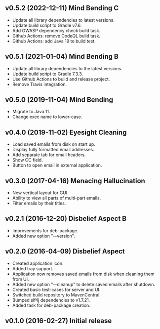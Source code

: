 ## v0.5.2 (2022-12-11) Mind Bending C

* Update all library dependencies to latest versions.
* Update build script to Gradle v7.6.
* Add OWASP dependency check build task.
* Github Actions: remove CodeQL build task.
* Github Actions: add Java 19 to build test.

## v0.5.1 (2021-01-04) Mind Bending B

* Update all library dependencies to the latest versions.
* Update build script to Gradle 7.3.3.
* Use Github Actions to build and release project.
* Remove Travis integration.

## v0.5.0 (2019-11-04) Mind Bending

* Migrate to Java 11.
* Change exec name to lower-case.

## v0.4.0 (2019-11-02) Eyesight Cleaning

* Load saved emails from disk on start up.
* Display fully formatted email addresses.
* Add separate tab for email headers.
* Show CC field.
* Button to open email in external application.

## v0.3.0 (2017-04-16) Menacing Hallucination

* New vertical layout for GUI.
* Ability to view all parts of multi-part emails.
* Filter emails by their titles.

## v0.2.1 (2016-12-20) Disbelief Aspect B

* Improvements for deb-package.
* Added new option "--version".

## v0.2.0 (2016-04-09) Disbelief Aspect

* Created application icon.
* Added tray support.
* Application now removes saved emails from disk when cleaning them from UI.
* Added new option "--cleanup" to delete saved emails after shutdown.
* Created basic test-cases for server and UI.
* Switched build repository to MavenCentral.
* Bumped slf4j dependencies to v1.7.21.
* Added task for deb-package creation.

## v0.1.0 (2016-02-27) Initial release
